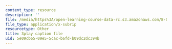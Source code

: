 ```yaml
---
content_type: resource
description: ''
file: /media/https%3A/open-learning-course-data-rc.s3.amazonaws.com/8-03sc-physics-iii-vibrations-and-waves-fall-2016/5e09cb6509e55cacb6fdb09dc2dc394b_TjxR7lAwWhI.vtt
file_type: application/x-subrip
resourcetype: Other
title: 3play caption file
uid: 5e09cb65-09e5-5cac-b6fd-b09dc2dc394b
---
```

